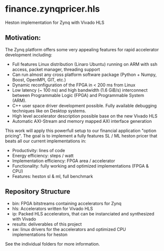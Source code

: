 finance.zynqpricer.hls
======================

Heston implementation for Zynq with Vivado HLS


Motivation:
-----------

The Zynq platform offers some very appealing features for rapid accelerator 
development including:
- Full features Linux distribution (Linaro Ubuntu) running on ARM with ssh 
  access, packet manager, threading support
- Can run almost any cross platform software package (Python + Numpy, Boost, 
  OpenMPI, GIT, etc.)
- Dynamic reconfiguration of the FPGA in < 200 ms from Linux
- Low latency (~ 100 ns) and high bandwidth (1.6 GiB/s) interconnect between 
  Programmable Logic (FPGA) and Programmable System (ARM).
- C++ user space driver development possible. Fully available debugging 
  techniques like on Desktop systems. 
- High level accelerator description possible base on the new Vivado HLS
- Automatic AXI-Stream and memory mapped AXI interface generation

This work will apply this powerfull setup to our financial application 
"option pricing". The goal is to implement a fully features SL / ML heston 
pricer that beats all our current implementations in:
- Productivity: lines of code
- Energy efficiency: steps / watt
- Implementation efficiency: FPGA area / accelerator
- Functionality: fully working and optimized implementations (FPGA & CPU)
- Features: heston sl & ml, full benchmark

Repository Structure
--------------------

- bin: FPGA bitstreams containing accelerators for Zynq
- hls: Accelerators written for Vivado HLS
- ip: Packed HLS accelerators, that can be instanciated and synthesized 
  with Vivado
- results: deliverables of this project
- sw: linux drivers for the accelerators and optimized CPU implementations 
  for heston

See the individual folders for more information.

